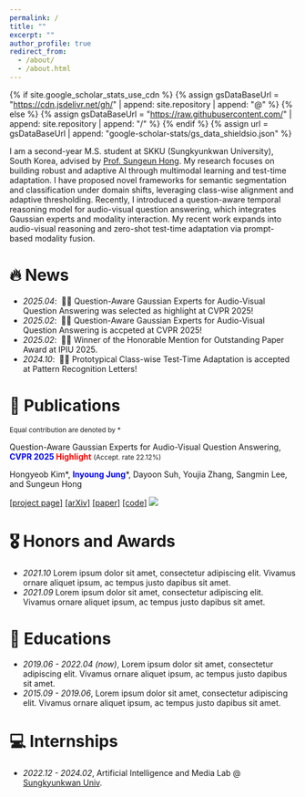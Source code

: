 ```yaml
---
permalink: /
title: ""
excerpt: ""
author_profile: true
redirect_from: 
  - /about/
  - /about.html
---
```


{% if site.google_scholar_stats_use_cdn %}
{% assign gsDataBaseUrl = "https://cdn.jsdelivr.net/gh/" | append: site.repository | append: "@" %}
{% else %}
{% assign gsDataBaseUrl = "https://raw.githubusercontent.com/" | append: site.repository | append: "/" %}
{% endif %}
{% assign url = gsDataBaseUrl | append: "google-scholar-stats/gs_data_shieldsio.json" %}

<span class='anchor' id='about-me'></span>

I am a second-year M.S. student at SKKU (Sungkyunkwan University), South Korea, advised by <a href='https://www.csehong.com/'>Prof. Sungeun Hong</a>. My research focuses on building robust and adaptive AI through multimodal learning and test-time adaptation. I have proposed novel frameworks for semantic segmentation and classification under domain shifts, leveraging class-wise alignment and adaptive thresholding. Recently, I introduced a question-aware temporal reasoning model for audio-visual question answering, which integrates Gaussian experts and modality interaction. My recent work expands into audio-visual reasoning and zero-shot test-time adaptation via prompt-based modality fusion.

<!-- My research interest includes neural machine translation and computer vision. I have published more than 100 papers at the top international AI conferences with total <a href='https://scholar.google.com/citations?user=DhtAFkwAAAAJ'>google scholar citations <strong><span id='total_cit'>260000+</span></strong></a>  -->
<!-- (You can also use google scholar badge <a href='https://scholar.google.com/citations?user=DhtAFkwAAAAJ'><img src="https://img.shields.io/endpoint?url={{ url | url_encode }}&logo=Google%20Scholar&labelColor=f6f6f6&color=9cf&style=flat&label=citations"></a>). -->


# 🔥 News
- *2025.04*: &nbsp;🎉🎉 Question-Aware Gaussian Experts for Audio-Visual Question Answering was selected as highlight at CVPR 2025!
- *2025.02*: &nbsp;🎉🎉 Question-Aware Gaussian Experts for Audio-Visual Question Answering is accpeted at CVPR 2025!
- *2025.02*: &nbsp;🎉🎉 Winner of the Honorable Mention for Outstanding Paper Award at IPIU 2025.
- *2024.10*: &nbsp;🎉🎉 Prototypical Class-wise Test-Time Adaptation is accepted at Pattern Recognition Letters!

# 📝 Publications 
<span style="font-size: smaller;">Equal contribution are denoted by *</span>
<!-- <div class='paper-box'><div class='paper-box-image'><div><div class="badge">CVPR 2016</div><img src='images/qa-tiger.png' alt="sym" width="100%"></div></div> -->
<div class='paper-box-text' markdown="1">

Question-Aware Gaussian Experts for Audio-Visual Question Answering, <strong><span style="color:blue">CVPR 2025</span> <span style="color:red">Highlight</span></strong> <span style="font-size: smaller;">(Accept. rate 22.12%)</span>

Hongyeob Kim*, <span style="color:blue"><strong>Inyoung Jung</strong></span>*, Dayoon Suh, Youjia Zhang, Sangmin Lee, and Sungeun Hong

[[project page]](https://aim-skku.github.io/QA-TIGER/) [[arXiv]](https://arxiv.org/abs/2503.04459) [[paper]]() [[code]](https://github.com/AIM-SKKU/QA-TIGER) <a href='https://scholar.google.com/citations?view_op=view_citation&hl=ko&user=eiissBIAAAAJ&citation_for_view=eiissBIAAAAJ:d1gkVwhDpl0C'><img src="https://img.shields.io/endpoint?url={{ url | url_encode }}&logo=Google%20Scholar&labelColor=f6f6f6&color=9cf&style=flat&label=citations"></a>

</div>

# 🎖 Honors and Awards
- *2021.10* Lorem ipsum dolor sit amet, consectetur adipiscing elit. Vivamus ornare aliquet ipsum, ac tempus justo dapibus sit amet. 
- *2021.09* Lorem ipsum dolor sit amet, consectetur adipiscing elit. Vivamus ornare aliquet ipsum, ac tempus justo dapibus sit amet. 

# 📖 Educations
- *2019.06 - 2022.04 (now)*, Lorem ipsum dolor sit amet, consectetur adipiscing elit. Vivamus ornare aliquet ipsum, ac tempus justo dapibus sit amet. 
- *2015.09 - 2019.06*, Lorem ipsum dolor sit amet, consectetur adipiscing elit. Vivamus ornare aliquet ipsum, ac tempus justo dapibus sit amet. 

# 💻 Internships
- *2022.12 - 2024.02*, Artificial Intelligence and Media Lab @ [Sungkyunkwan Univ](https://aim.skku.edu/).
